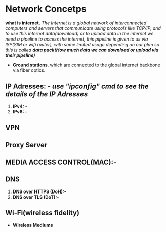 # **Network Concetps**

**what is internet.** _The Internet is a global network of interconnected computers and servers that communicate using protocols like TCP/IP, and to use this internet data(download) or to upload data in the internet we need a pipeline to access the internet, this pipeline is given to us via ISP(SIM or wifi router), with some limited usage depending on our plan so this is called **data pack(How much data we can download or upload via their pipeline)**_

- **Ground stations**, which are connected to the global internet backbone via fiber optics.

## **IP Adresses: -** _use "ipconfig" cmd to see the details of the IP Adresses_

1. **IPv4: -**
2. **IPv6: -**

## **VPN**

## **Proxy Server**

## **MEDIA ACCESS CONTROL(MAC):-**

## **DNS**

1. **DNS over HTTPS (DoH):-**
2. **DNS over TLS (DoT):-**

## **Wi-Fi(wireless fidelity)**

- **Wireless Mediums**
